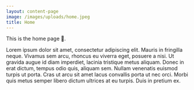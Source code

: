 ```yaml
---
layout: content-page
image: /images/uploads/home.jpeg
title: Home
---
```

This is the home page 🏡.

Lorem ipsum dolor sit amet, consectetur adipiscing elit. Mauris in fringilla neque. Vivamus sem arcu, rhoncus eu viverra eget, posuere a nisi. Ut gravida augue id diam imperdiet, lacinia tristique metus aliquam. Donec in erat dictum, tempus odio quis, aliquam sem. Nullam venenatis euismod turpis ut porta. Cras ut arcu sit amet lacus convallis porta ut nec orci. Morbi quis metus semper libero dictum ultrices at eu turpis. Duis in pretium ex.
